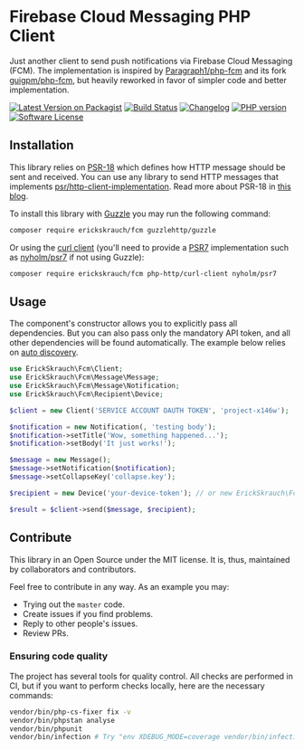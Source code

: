 # Firebase Cloud Messaging PHP Client

Just another client to send push notifications via Firebase Cloud Messaging (FCM). The implementation is inspired by [Paragraph1/php-fcm](https://github.com/Paragraph1/php-fcm) and its fork [guigpm/php-fcm](https://github.com/guigpm/php-fcm), but heavily reworked in favor of simpler code and better implementation.

[![Latest Version on Packagist](https://img.shields.io/packagist/v/erickskrauch/fcm.svg?style=flat-square)](https://packagist.org/packages/erickskrauch/fcm)
[![Build Status](https://img.shields.io/github/actions/workflow/status/erickskrauch/fcm/ci.yml?branch=master&style=flat-square)](https://github.com/erickskrauch/fcm/actions)
[![Changelog](https://img.shields.io/badge/changelog-Keep%20a%20Changelog-%23E05735?style=flat-square)](CHANGELOG.md)
[![PHP version](https://img.shields.io/packagist/dependency-v/erickskrauch/fcm/php?style=flat-square)](composer.json)
[![Software License](https://img.shields.io/badge/license-MIT-green.svg?style=flat-square)](LICENSE)

## Installation

This library relies on [PSR-18](https://www.php-fig.org/psr/psr-18/) which defines how HTTP message should be sent and received. You can use any library to send HTTP messages that implements [psr/http-client-implementation](https://packagist.org/providers/psr/http-client-implementation). Read more about PSR-18 in [this blog](https://www.php-fig.org/blog/2018/11/psr-18-the-php-standard-for-http-clients/).

To install this library with [Guzzle](https://packagist.org/packages/guzzlehttp/guzzle) you may run the following command:

```sh
composer require erickskrauch/fcm guzzlehttp/guzzle
```

Or using the [curl client](https://packagist.org/packages/php-http/curl-client) (you'll need to provide a [PSR7](https://www.php-fig.org/psr/psr-7/) implementation such as [nyholm/psr7](https://packagist.org/packages/nyholm/psr7) if not using Guzzle):

```sh
composer require erickskrauch/fcm php-http/curl-client nyholm/psr7
```

## Usage

The component's constructor allows you to explicitly pass all dependencies. But you can also pass only the mandatory API token, and all other dependencies will be found automatically. The example below relies on [auto discovery](https://docs.php-http.org/en/latest/discovery.html).

```php
use ErickSkrauch\Fcm\Client;
use ErickSkrauch\Fcm\Message\Message;
use ErickSkrauch\Fcm\Message\Notification;
use ErickSkrauch\Fcm\Recipient\Device;

$client = new Client('SERVICE ACCOUNT OAUTH TOKEN', 'project-x146w');

$notification = new Notification(, 'testing body');
$notification->setTitle('Wow, something happened...');
$notification->setBody('It just works!');

$message = new Message();
$message->setNotification($notification);
$message->setCollapseKey('collapse.key');

$recipient = new Device('your-device-token'); // or new ErickSkrauch\Fcm\Recipient\Topic('topic');

$result = $client->send($message, $recipient);
```

## Contribute

This library in an Open Source under the MIT license. It is, thus, maintained by collaborators and contributors.

Feel free to contribute in any way. As an example you may:
* Trying out the `master` code. 
* Create issues if you find problems. 
* Reply to other people's issues.
* Review PRs.

### Ensuring code quality

The project has several tools for quality control. All checks are performed in CI, but if you want to perform checks locally, here are the necessary commands:

```sh
vendor/bin/php-cs-fixer fix -v
vendor/bin/phpstan analyse
vendor/bin/phpunit
vendor/bin/infection # Try "env XDEBUG_MODE=coverage vendor/bin/infection" in case of errors
```
